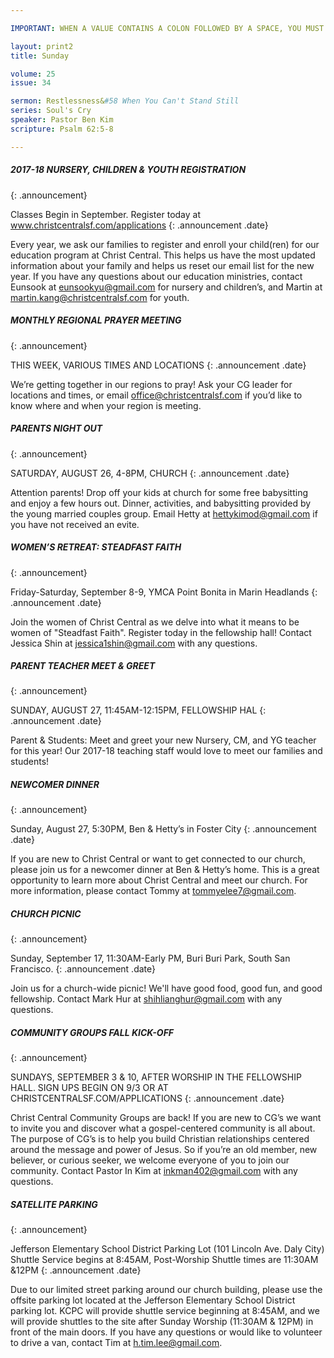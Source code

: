 ```yaml
---

IMPORTANT: WHEN A VALUE CONTAINS A COLON FOLLOWED BY A SPACE, YOU MUST USE &#58;

layout: print2
title: Sunday

volume: 25
issue: 34

sermon: Restlessness&#58 When You Can't Stand Still
series: Soul's Cry 
speaker: Pastor Ben Kim
scripture: Psalm 62:5-8

---
```


##### 2017-18 NURSERY, CHILDREN & YOUTH REGISTRATION
{: .announcement}

Classes Begin in September. Register today at www.christcentralsf.com/applications
{: .announcement .date}

Every year, we ask our families to register and enroll your child(ren) for our education program at Christ Central. This helps us have the most updated information about your family and helps us reset our email list for the new year. If you have any questions about our education ministries, contact Eunsook at eunsookyu@gmail.com for nursery and children’s, and Martin at martin.kang@christcentralsf.com for youth. 

##### MONTHLY REGIONAL PRAYER MEETING
{: .announcement}

THIS WEEK, VARIOUS TIMES AND LOCATIONS
{: .announcement .date}

We’re getting together in our regions to pray! Ask your CG leader for locations and times, or email office@christcentralsf.com if you’d like to know where and when your region is meeting.

##### PARENTS NIGHT OUT
{: .announcement}

SATURDAY, AUGUST 26, 4-8PM, CHURCH
{: .announcement .date}

Attention parents! Drop off your kids at church for some free babysitting and enjoy a few hours out. Dinner, activities, and babysitting provided by the young married couples group. Email Hetty at hettykimod@gmail.com if you have not received an evite.

##### WOMEN’S RETREAT: STEADFAST FAITH
{: .announcement}

Friday-Saturday, September 8-9, YMCA Point Bonita in Marin Headlands
{: .announcement .date}

Join the women of Christ Central as we delve into what it means to be women of "Steadfast Faith". Register today in the fellowship hall! Contact Jessica Shin at jessica1shin@gmail.com with any questions.

##### PARENT TEACHER MEET & GREET
{: .announcement}

SUNDAY, AUGUST 27, 11:45AM-12:15PM, FELLOWSHIP HAL
{: .announcement .date}

Parent & Students: Meet and greet your new Nursery, CM, and YG teacher for this year! Our 2017-18 teaching staff would love to meet our families and students!  

##### NEWCOMER DINNER
{: .announcement}

Sunday, August 27, 5:30PM, Ben & Hetty’s in Foster City
{: .announcement .date}

If you are new to Christ Central or want to get connected to our church, please join us for a newcomer dinner at Ben & Hetty’s home. This is a great opportunity to learn more about Christ Central and meet our church. For more information, please contact Tommy at tommyelee7@gmail.com.

##### CHURCH PICNIC
{: .announcement}

Sunday, September 17, 11:30AM-Early PM, Buri Buri Park, South San Francisco.
{: .announcement .date}

Join us for a church-wide picnic! We'll have good food, good fun, and good fellowship. Contact Mark Hur at shihlianghur@gmail.com with any questions. 

##### COMMUNITY GROUPS FALL KICK-OFF
{: .announcement}

SUNDAYS, SEPTEMBER 3 & 10, AFTER WORSHIP IN THE FELLOWSHIP HALL. SIGN UPS BEGIN ON 9/3 OR AT CHRISTCENTRALSF.COM/APPLICATIONS
{: .announcement .date}

Christ Central Community Groups are back! If you are new to CG’s we want to invite you and discover what a gospel-centered community is all about. The purpose of CG’s is to help you build Christian relationships centered around the message and power of Jesus. So if you’re an old member, new believer, or curious seeker, we welcome everyone of you to join our community. Contact Pastor In Kim at inkman402@gmail.com with any questions.

##### SATELLITE PARKING
{: .announcement}

Jefferson Elementary School District Parking Lot (101 Lincoln Ave. Daly City)
Shuttle Service begins at 8:45AM, Post-Worship Shuttle times are 11:30AM &12PM
{: .announcement .date}

Due to our limited street parking around our church building, please use the offsite parking lot located at the Jefferson Elementary School District parking lot. KCPC will provide shuttle service beginning at 8:45AM, and we will provide shuttles to the site after Sunday Worship (11:30AM & 12PM) in front of the main doors. If you have any questions or would like to volunteer to drive a van, contact Tim at h.tim.lee@gmail.com.